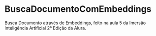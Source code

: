 # BuscaDocumentoComEmbeddings
Busca Documento através de Embeddings, feito na aula 5 da Imersão Inteligência Artificial 2ª Edição da Alura.
